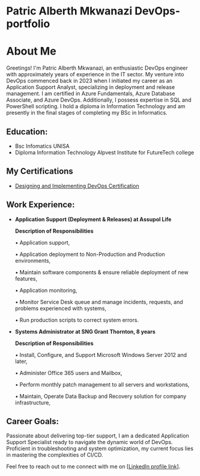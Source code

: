 # Patric Alberth Mkwanazi DevOps-portfolio

# About Me

Greetings! I'm Patric Alberth Mkwanazi, an enthusiastic DevOps engineer with approximately years of experience in the IT sector. My venture into DevOps commenced back in 2023 when I initiated my career as an Application Support Analyst, specializing in deployment and release management.
I am certified in Azure Fundamentals, Azure Database Associate, and Azure DevOps. Additionally, I possess expertise in SQL and PowerShell scripting. I hold a diploma in Information Technology and am presently in the final stages of completing my BSc in Informatics.

## Education:
- Bsc Infomatics UNISA
- Diploma Information Technology Alpvest Institute for FutureTech college
## My Certifications
- [Designing and Implementing DevOps Certification](Azure-DevOps-Certificate.md)

## Work Experience:
- **Application Support (Deployment & Releases) at Assupol Life**
  
  **Description of Responsibilities**

  • Application support,
  
  • Application deployment to Non-Production and Production environments,
  
  • Maintain software components & ensure reliable deployment of new features,
  
  • Application monitoring,
  
  • Monitor Service Desk queue and manage incidents, requests, and problems experienced with systems,
  
  • Run production scripts to correct system errors.

- **Systems Administrator at SNG Grant Thornton, 8 years**
  
  **Description of Responsibilities**
  
  • Install, Configure, and Support Microsoft Windows Server 2012 and later,
  
  • Administer Office 365 users and Mailbox,
  
  • Perform monthly patch management to all servers and workstations,
  
  • Maintain, Operate Data Backup and Recovery solution for company infrastructure,
  
## Career Goals:
Passionate about delivering top-tier support, I am a dedicated Application Support Specialist ready to navigate the dynamic world of DevOps. Proficient in troubleshooting and system optimization, my current focus lies in mastering the complexities of CI/CD.

Feel free to reach out to me connect with me on [[LinkedIn profile link](https://www.linkedin.com/public-profile/settings?lipi=urn%3Ali%3Apage%3Ad_flagship3_profile_self_edit_contact-info%3BFeJFHCMVQl6ffjDofHipmw%3D%3D)].
